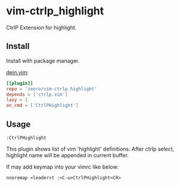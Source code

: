 # vim-ctrlp_highlight
CtrlP Extension for highlight.

## Install
Install with package manager.

[dein.vim](https://github.com/Shougo/dein.vim):
```dein.toml
[[plugin]]
repo = 'zeero/vim-ctrlp_highlight'
depends = ['ctrlp.vim']
lazy = 1
on_cmd = ['CtrlPHighlight']
```

## Usage
```
:CtrlPHighlight
```
This plugin shows list of vim 'highlight' definitions.
After ctrlp select, highlight name will be appended in current buffer.

If may add keymap into your vimrc like below:
```
nnoremap <leader>t :<C-u>CtrlPHighlight<CR>
```

